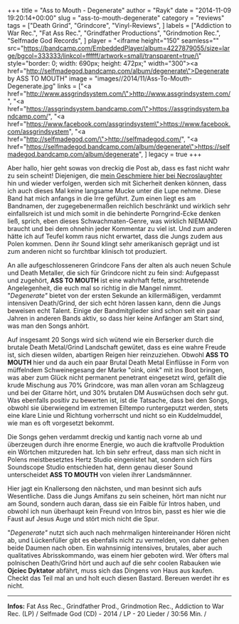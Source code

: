 +++
title = "Ass to Mouth - Degenerate"
author = "Rayk"
date = "2014-11-09 19:20:14+00:00"
slug = "ass-to-mouth-degenerate"
category = "reviews"
tags = ["Death Grind", "Grindcore", "Vinyl-Reviews", ]
labels = ["Addiction to War Rec.", "Fat Ass Rec.", "Grindfather Productions", "Grindmotion Rec.", "Selfmade God Records", ]
player = "<iframe height=\"150\" seamless=\"\" src=\"https://bandcamp.com/EmbeddedPlayer/album=4227879055/size=large/bgcol=333333/linkcol=ffffff/artwork=small/transparent=true/\" style=\"border: 0; width: 690px; height: 472px;\" width=\"300\"><a href=\"http://selfmadegod.bandcamp.com/album/degenerate\">Degenerate by ASS TO MOUTH</a></iframe>"
image = "images//2014/11/Ass-To-Mouth-Degenerate.jpg"
links = ["<a href=\"http://www.assgrindsystem.com/\">http://www.assgrindsystem.com/</a>", "<a href=\"https://assgrindsystem.bandcamp.com/\">https://assgrindsystem.bandcamp.com/</a>", "<a href=\"https://www.facebook.com/assgrindsystem\">https://www.facebook.com/assgrindsystem</a>", "<a href=\"http://selfmadegod.com/\">http://selfmadegod.com/</a>", "<a href=\"https://selfmadegod.bandcamp.com/album/degenerate\">https://selfmadegod.bandcamp.com/album/degenerate</a>", ]
legacy = true
+++

Aber hallo, hier geht sowas von dreckig die Post ab, dass es fast nicht wahr zu sein scheint! Diejenigen, die <a href="http://necroslaughter.de/author/rayk/">mein Geschmiere hier bei Necroslaughter</a> hin und wieder verfolgen, werden sich mit Sicherheit denken können, dass ich auch dieses Mal keine langsame Mucke unter die Lupe nehme. Diese Band hat mich anfangs in die Irre geführt. Zum einen liegt es am Bandnamen, der zugegebenermaßen reichlich beschränkt und wirklich sehr einfallsreich ist und mich somit in die behinderte Porngrind-Ecke denken ließ, sprich, eben dieses Schwachmaten-Genre, was wirklich NIEMAND braucht und bei dem ohnehin jeder Kommentar zu viel ist. Und zum anderen hätte ich auf Teufel komm raus nicht erwartet, dass die Jungs zudem aus Polen kommen. Denn ihr Sound klingt sehr amerikanisch geprägt und ist zum anderen nicht so furchtbar klinisch tot produziert.

An alle aufgeschlosseneren Grindcore Fans der alten als auch neuen Schule und Death Metaller, die sich für Grindcore nicht zu fein sind: Aufgepasst und zugehört, **ASS TO MOUTH** ist eine wahrhaft fette, arschtretende Angelegenheit, die euch mal so richtig in die Mangel nimmt. "_Degenerate"_ bietet von der ersten Sekunde an killermäßigen, verdammt intensiven Death/Grind, der sich echt hören lassen kann, denn die Jungs beweisen echt Talent. Einige der Bandmitglieder sind schon seit ein paar Jahren in anderen Bands aktiv, so dass hier keine Anfänger am Start sind, was man den Songs anhört.

Auf insgesamt 20 Songs wird sich wütend wie ein Berserker durch die brutale Death Metal/Grind Landschaft gewütet, dass es eine wahre Freude ist, sich diesen wilden, abartigen Reigen hier reinzuziehen. Obwohl **ASS TO MOUTH** hier und da auch ein paar Brutal Death Metal Einflüsse in Form von müffelndem Schweinegesang der Marke "oink, oink" mit ins Boot bringen, was aber zum Glück nicht permanent penetrant eingesetzt wird, gefällt die krude Mischung aus 70% Grindcore, was man allen voran am Schlagzeug und bei der Gitarre hört, und 30% brutalen DM Auswüchsen doch sehr gut. Was ebenfalls positiv zu bewerten ist, ist die Tatsache, dass bei den Songs, obwohl sie überwiegend im extremen Eiltempo runtergeputzt werden, stets eine klare Linie und Richtung vorherrscht und nicht so ein Kuddelmuddel, wie man es oft vorgesetzt bekommt.

Die Songs gehen verdammt dreckig und kantig nach vorne ab und überzeugen durch ihre enorme Energie, wo auch die kraftvolle Produktion ein Wörtchen mitzureden hat. Ich bin sehr erfreut, dass man sich nicht in Polens meistbesetztes Hertz Studio eingenistet hat, sondern sich fürs Soundscope Studio entschieden hat, denn genau dieser Sound unterscheidet **ASS TO MOUTH** von vielen ihrer Landsmännner.

Hier jagt ein Knallersong den nächsten, und man besinnt sich aufs Wesentliche. Dass die Jungs Amifans zu sein scheinen, hört man nicht nur am Sound, sondern auch daran, dass sie ein Faible für Intros haben, und obwohl ich nun überhaupt kein Freund von Intros bin, passt es hier wie die Faust auf Jesus Auge und stört mich nicht die Spur.

"_Degenerate"_ nutzt sich auch nach mehrmaligen hintereinander Hören nicht ab, und Lückenfüller gibt es ebenfalls nicht zu vermelden, von daher gehen beide Daumen nach oben. Ein wahnsinnig intensives, brutales, aber auch qualitatives Abrisskommando, was einem hier geboten wird. Wer öfters mal polnischen Death/Grind hört und auch auf die sehr coolen Rabauken wie **Ojciec Dyktator** abfährt, muss sich das Dingens von Haus aus kaufen. Checkt das Teil mal an und holt euch diesen Bastard. Bereuen werdet ihr es nicht.





---
**Infos:**
Fat Ass Rec., Grindfather Prod., Grindmotion Rec., Addiction to War Rec. (LP) / Selfmade God (CD) - 2014 / 
LP - 20 Lieder / 30:56 Min. / 
